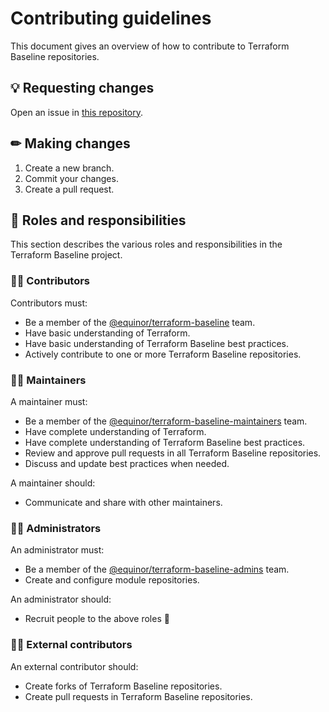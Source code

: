# Contributing guidelines

This document gives an overview of how to contribute to Terraform Baseline repositories.

## 💡 Requesting changes

Open an issue in [this repository](https://github.com/equinor/terraform-baseline/issues/new/choose).

## ✏ Making changes

1. Create a new branch.
1. Commit your changes.
1. Create a pull request.

## 🤝 Roles and responsibilities

This section describes the various roles and responsibilities in the Terraform Baseline project.

### 👨‍🎓 Contributors

Contributors must:

- Be a member of the [@equinor/terraform-baseline](https://github.com/orgs/equinor/teams/terraform-baseline) team.
- Have basic understanding of Terraform.
- Have basic understanding of Terraform Baseline best practices.
- Actively contribute to one or more Terraform Baseline repositories.

### 👷‍♀️ Maintainers

A maintainer must:

- Be a member of the [@equinor/terraform-baseline-maintainers](https://github.com/orgs/equinor/teams/terraform-baseline-maintainers) team.
- Have complete understanding of Terraform.
- Have complete understanding of Terraform Baseline best practices.
- Review and approve pull requests in all Terraform Baseline repositories.
- Discuss and update best practices when needed.

A maintainer should:

- Communicate and share with other maintainers.

### 👮‍♂️ Administrators

An administrator must:

- Be a member of the [@equinor/terraform-baseline-admins](https://github.com/orgs/equinor/teams/terraform-baseline-admins) team.
- Create and configure module repositories.

An administrator should:

- Recruit people to the above roles 🤗

### 🦸‍♀️ External contributors

An external contributor should:

- Create forks of Terraform Baseline repositories.
- Create pull requests in Terraform Baseline repositories.

